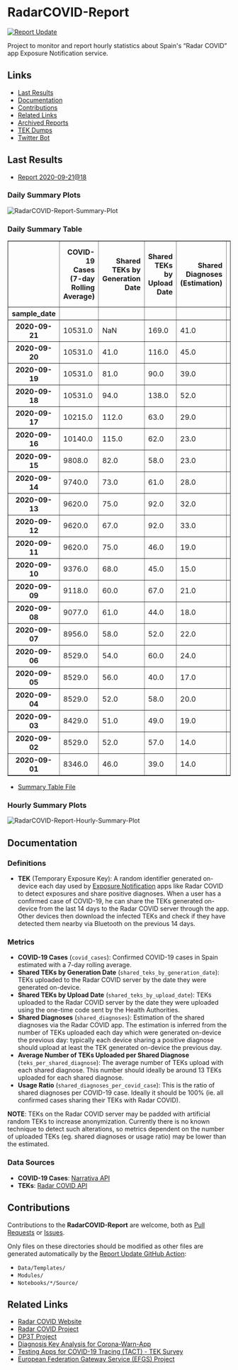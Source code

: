 # RadarCOVID-Report

[![Report Update](https://github.com/pvieito/RadarCOVID-Report/workflows/Report%20Update/badge.svg?event=schedule)](https://github.com/pvieito/RadarCOVID-Report/blob/master/RadarCOVID-Report.ipynb)

Project to monitor and report hourly statistics about Spain's “Radar COVID” app Exposure Notification service.

## Links

- [Last Results](#last-results)
- [Documentation](#documentation)
- [Contributions](#contributions)
- [Related Links](#related-links)
- [Archived Reports](https://github.com/pvieito/RadarCOVID-Report/tree/master/Notebooks/RadarCOVID-Report)
- [TEK Dumps](https://github.com/pvieito/RadarCOVID-Report/tree/master/Data/TEKs)
- [Twitter Bot](https://twitter.com/radarcovidstats)

## Last Results

- [Report 2020-09-21@18](https://github.com/pvieito/RadarCOVID-Report/blob/master/Notebooks/RadarCOVID-Report/Hourly/RadarCOVID-Report-2020-09-21@18.ipynb)

### Daily Summary Plots

![RadarCOVID-Report-Summary-Plot](https://github.com/pvieito/RadarCOVID-Report/raw/master/Data/Resources/Current/RadarCOVID-Report-Summary-Plots.png)

### Daily Summary Table

<table border="1" class="dataframe">
  <thead>
    <tr style="text-align: right;">
      <th></th>
      <th>COVID-19 Cases (7-day Rolling Average)</th>
      <th>Shared TEKs by Generation Date</th>
      <th>Shared TEKs by Upload Date</th>
      <th>Shared Diagnoses (Estimation)</th>
      <th>Average Number of TEKs Uploaded per Shared Diagnose</th>
      <th>Usage Ratio (Shared Diagnoses per COVID-19 Case)</th>
    </tr>
    <tr>
      <th>sample_date</th>
      <th></th>
      <th></th>
      <th></th>
      <th></th>
      <th></th>
      <th></th>
    </tr>
  </thead>
  <tbody>
    <tr>
      <th>2020-09-21</th>
      <td>10531.0</td>
      <td>NaN</td>
      <td>169.0</td>
      <td>41.0</td>
      <td>4.121951</td>
      <td>0.003893</td>
    </tr>
    <tr>
      <th>2020-09-20</th>
      <td>10531.0</td>
      <td>41.0</td>
      <td>116.0</td>
      <td>45.0</td>
      <td>2.577778</td>
      <td>0.004273</td>
    </tr>
    <tr>
      <th>2020-09-19</th>
      <td>10531.0</td>
      <td>81.0</td>
      <td>90.0</td>
      <td>39.0</td>
      <td>2.307692</td>
      <td>0.003703</td>
    </tr>
    <tr>
      <th>2020-09-18</th>
      <td>10531.0</td>
      <td>94.0</td>
      <td>138.0</td>
      <td>52.0</td>
      <td>2.653846</td>
      <td>0.004938</td>
    </tr>
    <tr>
      <th>2020-09-17</th>
      <td>10215.0</td>
      <td>112.0</td>
      <td>63.0</td>
      <td>29.0</td>
      <td>2.172414</td>
      <td>0.002839</td>
    </tr>
    <tr>
      <th>2020-09-16</th>
      <td>10140.0</td>
      <td>115.0</td>
      <td>62.0</td>
      <td>23.0</td>
      <td>2.695652</td>
      <td>0.002268</td>
    </tr>
    <tr>
      <th>2020-09-15</th>
      <td>9808.0</td>
      <td>82.0</td>
      <td>58.0</td>
      <td>23.0</td>
      <td>2.521739</td>
      <td>0.002345</td>
    </tr>
    <tr>
      <th>2020-09-14</th>
      <td>9740.0</td>
      <td>73.0</td>
      <td>61.0</td>
      <td>28.0</td>
      <td>2.178571</td>
      <td>0.002875</td>
    </tr>
    <tr>
      <th>2020-09-13</th>
      <td>9620.0</td>
      <td>75.0</td>
      <td>92.0</td>
      <td>32.0</td>
      <td>2.875000</td>
      <td>0.003326</td>
    </tr>
    <tr>
      <th>2020-09-12</th>
      <td>9620.0</td>
      <td>67.0</td>
      <td>92.0</td>
      <td>33.0</td>
      <td>2.787879</td>
      <td>0.003430</td>
    </tr>
    <tr>
      <th>2020-09-11</th>
      <td>9620.0</td>
      <td>75.0</td>
      <td>46.0</td>
      <td>19.0</td>
      <td>2.421053</td>
      <td>0.001975</td>
    </tr>
    <tr>
      <th>2020-09-10</th>
      <td>9376.0</td>
      <td>68.0</td>
      <td>45.0</td>
      <td>15.0</td>
      <td>3.000000</td>
      <td>0.001600</td>
    </tr>
    <tr>
      <th>2020-09-09</th>
      <td>9118.0</td>
      <td>60.0</td>
      <td>67.0</td>
      <td>21.0</td>
      <td>3.190476</td>
      <td>0.002303</td>
    </tr>
    <tr>
      <th>2020-09-08</th>
      <td>9077.0</td>
      <td>61.0</td>
      <td>44.0</td>
      <td>18.0</td>
      <td>2.444444</td>
      <td>0.001983</td>
    </tr>
    <tr>
      <th>2020-09-07</th>
      <td>8956.0</td>
      <td>58.0</td>
      <td>52.0</td>
      <td>22.0</td>
      <td>2.363636</td>
      <td>0.002456</td>
    </tr>
    <tr>
      <th>2020-09-06</th>
      <td>8529.0</td>
      <td>54.0</td>
      <td>60.0</td>
      <td>24.0</td>
      <td>2.500000</td>
      <td>0.002814</td>
    </tr>
    <tr>
      <th>2020-09-05</th>
      <td>8529.0</td>
      <td>56.0</td>
      <td>40.0</td>
      <td>17.0</td>
      <td>2.352941</td>
      <td>0.001993</td>
    </tr>
    <tr>
      <th>2020-09-04</th>
      <td>8529.0</td>
      <td>52.0</td>
      <td>58.0</td>
      <td>20.0</td>
      <td>2.900000</td>
      <td>0.002345</td>
    </tr>
    <tr>
      <th>2020-09-03</th>
      <td>8429.0</td>
      <td>51.0</td>
      <td>49.0</td>
      <td>19.0</td>
      <td>2.578947</td>
      <td>0.002254</td>
    </tr>
    <tr>
      <th>2020-09-02</th>
      <td>8529.0</td>
      <td>52.0</td>
      <td>57.0</td>
      <td>14.0</td>
      <td>4.071429</td>
      <td>0.001641</td>
    </tr>
    <tr>
      <th>2020-09-01</th>
      <td>8346.0</td>
      <td>46.0</td>
      <td>39.0</td>
      <td>14.0</td>
      <td>2.785714</td>
      <td>0.001677</td>
    </tr>
  </tbody>
</table>

- [Summary Table File](https://github.com/pvieito/RadarCOVID-Report/blob/master/Data/Resources/Current/RadarCOVID-Report-Summary-Table.csv)

### Hourly Summary Plots

![RadarCOVID-Report-Hourly-Summary-Plot](https://github.com/pvieito/RadarCOVID-Report/raw/master/Data/Resources/Current/RadarCOVID-Report-Hourly-Summary-Plots.png)

## Documentation

### Definitions

- **TEK** (Temporary Exposure Key): A random identifier generated on-device each day used by [Exposure Notification](https://developer.apple.com/documentation/exposurenotification) apps like Radar COVID to detect exposures and share positive diagnoses. When a user has a confirmed case of COVID-19, he can share the TEKs generated on-device from the last 14 days to the Radar COVID server through the app. Other devices then download the infected TEKs and check if they have detected them nearby via Bluetooth on the previous 14 days.

### Metrics

- **COVID-19 Cases** (`covid_cases`): Confirmed COVID-19 cases in Spain estimated with a 7-day rolling average.
- **Shared TEKs by Generation Date** (`shared_teks_by_generation_date`): TEKs uploaded to the Radar COVID server by the date they were generated on-device.
- **Shared TEKs by Upload Date** (`shared_teks_by_upload_date`): TEKs uploaded to the Radar COVID server by the date they were uploaded using the one-time code sent by the Health Authorities.
- **Shared Diagnoses** (`shared_diagnoses`): Estimation of the shared diagnoses via the Radar COVID app. The estimation is inferred from the number of TEKs uploaded each day which were generated on-device the previous day: typically each device sharing a positive diagnose should upload at least the TEK generated on-device the previous day.
- **Average Number of TEKs Uploaded per Shared Diagnose** (`teks_per_shared_diagnose`): The average number of TEKs upload with each shared diagnose. This number should ideally be around 13 TEKs uploaded for each shared diagnose.
- **Usage Ratio** (`shared_diagnoses_per_covid_case`): This is the ratio of shared diagnoses per COVID-19 case. Ideally it should be 100% (ie. all confirmed cases sharing their TEKs with Radar COVID). 

**NOTE**: TEKs on the Radar COVID server may be padded with artificial random TEKs to increase anonymization. Currently there is no known technique to detect such alterations, so metrics dependent on the number of uploaded TEKs (eg. shared diagnoses or usage ratio) may be lower than the estimated.

### Data Sources

- **COVID-19 Cases**: [Narrativa API](https://covid19tracking.narrativa.com)
- **TEKs**: [Radar COVID API](https://radarcovid.gob.es/)

## Contributions

Contributions to the **RadarCOVID-Report** are welcome, both as [Pull Requests](https://github.com/pvieito/RadarCOVID-Report/pulls) or [Issues](https://github.com/pvieito/RadarCOVID-Report/issues).

Only files on these directories should be modified as other files are generated automatically by the [Report Update GitHub Action](https://github.com/pvieito/RadarCOVID-Report/blob/master/.github/workflows/report-update.yml):

- `Data/Templates/`
- `Modules/`
- `Notebooks/*/Source/`

## Related Links

- [Radar COVID Website](https://radarcovid.gob.es/)
- [Radar COVID Project](https://github.com/RadarCOVID)
- [DP3T Project](https://github.com/DP-3T)
- [Diagnosis Key Analysis for Corona-Warn-App](https://github.com/micb25/dka/blob/master/README.en.md)
- [Testing Apps for COVID-19 Tracing (TACT) - TEK Survey](https://down.dsg.cs.tcd.ie/tact/tek-counts/)
- [European Federation Gateway Service (EFGS) Project](https://github.com/eu-federation-gateway-service/efgs-federation-gateway)